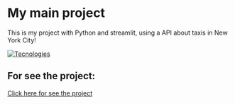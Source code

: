 # My main project

This is my project with Python and streamlit, using a API about taxis in New York City!

[![Tecnologies](https://skillicons.dev/icons?i=python)](https://skillicons.dev)



## For see the project:

[Click here for see the project](https://app-teste-hehe.streamlit.app/)
